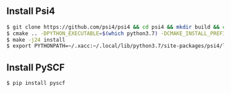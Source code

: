 ## Install Psi4

```bash
$ git clone https://github.com/psi4/psi4 && cd psi4 && mkdir build && cd build
$ cmake .. -DPYTHON_EXECUTABLE=$(which python3.7) -DCMAKE_INSTALL_PREFIX=$(python3.7 -m site --user-site)/psi4
$ make -j24 install
$ export PYTHONPATH=~/.xacc:~/.local/lib/python3.7/site-packages/psi4/lib
```
## Install PySCF
```bash
$ pip install pyscf
```
